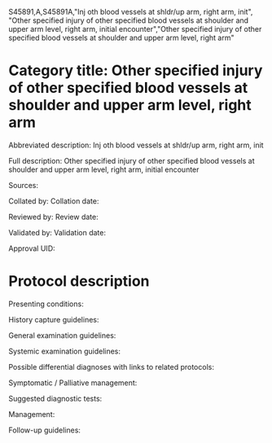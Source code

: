 S45891,A,S45891A,"Inj oth blood vessels at shldr/up arm, right arm, init", "Other specified injury of other specified blood vessels at shoulder and upper arm level, right arm, initial encounter","Other specified injury of other specified blood vessels at shoulder and upper arm level, right arm"
# Category title: Other specified injury of other specified blood vessels at shoulder and upper arm level, right arm

Abbreviated description: Inj oth blood vessels at shldr/up arm, right arm, init

Full description: Other specified injury of other specified blood vessels at shoulder and upper arm level, right arm, initial encounter

Sources:

Collated by:
Collation date:

Reviewed by:
Review date:

Validated by:
Validation date:

Approval UID:

# Protocol description

Presenting conditions:

History capture guidelines:

General examination guidelines:

Systemic examination guidelines:

Possible differential diagnoses with links to related protocols:

Symptomatic / Palliative management:

Suggested diagnostic tests:

Management:

Follow-up guidelines:
